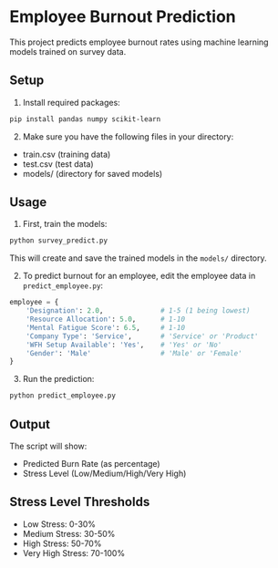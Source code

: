 # Employee Burnout Prediction

This project predicts employee burnout rates using machine learning models trained on survey data.

## Setup

1. Install required packages:
```bash
pip install pandas numpy scikit-learn
```

2. Make sure you have the following files in your directory:
- train.csv (training data)
- test.csv (test data)
- models/ (directory for saved models)

## Usage

1. First, train the models:
```bash
python survey_predict.py
```
This will create and save the trained models in the `models/` directory.

2. To predict burnout for an employee, edit the employee data in `predict_employee.py`:
```python
employee = {
    'Designation': 2.0,              # 1-5 (1 being lowest)
    'Resource Allocation': 5.0,      # 1-10
    'Mental Fatigue Score': 6.5,     # 1-10
    'Company Type': 'Service',       # 'Service' or 'Product'
    'WFH Setup Available': 'Yes',    # 'Yes' or 'No'
    'Gender': 'Male'                 # 'Male' or 'Female'
}
```

3. Run the prediction:
```bash
python predict_employee.py
```

## Output
The script will show:
- Predicted Burn Rate (as percentage)
- Stress Level (Low/Medium/High/Very High)

## Stress Level Thresholds
- Low Stress: 0-30%
- Medium Stress: 30-50%
- High Stress: 50-70%
- Very High Stress: 70-100% 